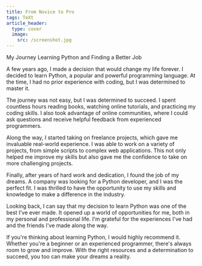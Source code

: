```yaml
---
title: From Novice to Pro
tags: TeXt
article_header:
  type: cover
  image:
    src: /screenshot.jpg
---
```


My Journey Learning Python and Finding a Better Job

A few years ago, I made a decision that would change my life forever. I decided to learn Python, a popular and powerful programming language. At the time, I had no prior experience with coding, but I was determined to master it.

The journey was not easy, but I was determined to succeed. I spent countless hours reading books, watching online tutorials, and practicing my coding skills. I also took advantage of online communities, where I could ask questions and receive helpful feedback from experienced programmers.

Along the way, I started taking on freelance projects, which gave me invaluable real-world experience. I was able to work on a variety of projects, from simple scripts to complex web applications. This not only helped me improve my skills but also gave me the confidence to take on more challenging projects.

Finally, after years of hard work and dedication, I found the job of my dreams. A company was looking for a Python developer, and I was the perfect fit. I was thrilled to have the opportunity to use my skills and knowledge to make a difference in the industry.

Looking back, I can say that my decision to learn Python was one of the best I've ever made. It opened up a world of opportunities for me, both in my personal and professional life. I'm grateful for the experiences I've had and the friends I've made along the way.

If you're thinking about learning Python, I would highly recommend it. Whether you're a beginner or an experienced programmer, there's always room to grow and improve. With the right resources and a determination to succeed, you too can make your dreams a reality.